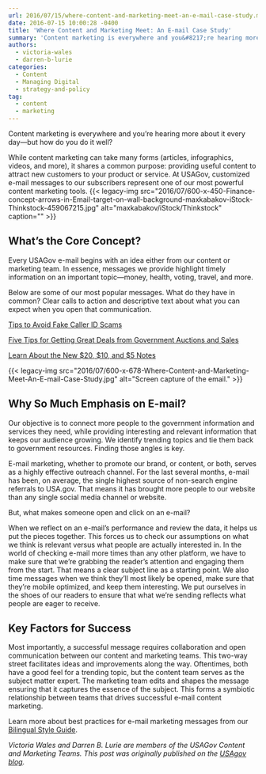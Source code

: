 ```yaml
---
url: 2016/07/15/where-content-and-marketing-meet-an-e-mail-case-study.md
date: 2016-07-15 10:00:28 -0400
title: 'Where Content and Marketing Meet: An E-mail Case Study'
summary: 'Content marketing is everywhere and you&#8217;re hearing more about it every day&mdash;but how do you do it well? While content marketing can take many forms (articles, infographics, videos, and more), it shares a common purpose: providing useful content to attract new customers to your product or service. At USAGov, customized e-mail messages to our subscribers'
authors:
  - victoria-wales
  - darren-b-lurie
categories:
  - Content
  - Managing Digital
  - strategy-and-policy
tag:
  - content
  - marketing
---
```


Content marketing is everywhere and you&#8217;re hearing more about it every day—but how do you do it well?

While content marketing can take many forms (articles, infographics, videos, and more), it shares a common purpose: providing useful content to attract new customers to your product or service. At USAGov, customized e-mail messages to our subscribers represent one of our most powerful content marketing tools. {{< legacy-img src="2016/07/600-x-450-Finance-concept-arrows-in-Email-target-on-wall-background-maxkabakov-iStock-Thinkstock-459067215.jpg" alt="maxkabakov/iStock/Thinkstock" caption="" >}} 

## What’s the Core Concept?

Every USAGov e-mail begins with an idea either from our content or marketing team. In essence, messages we provide highlight timely information on an important topic—money, health, voting, travel, and more.

Below are some of our most popular messages. What do they have in common? Clear calls to action and descriptive text about what you can expect when you open that communication.

[Tips to Avoid Fake Caller ID Scams](http://connect.usa.gov/tips-to-avoid-fake-caller-id-scams)

[Five Tips for Getting Great Deals from Government Auctions and Sales](http://connect.usa.gov/five-tips-for-getting-great-deals-from-government-auctions-and-sales)

[Learn About the New $20, $10, and $5 Notes](http://connect.usa.gov/learn-about-the-new-20-10-and-5-notes)

{{< legacy-img src="2016/07/600-x-678-Where-Content-and-Marketing-Meet-An-E-mail-Case-Study.jpg" alt="Screen capture of the email." >}}

## Why So Much Emphasis on E-mail?

Our objective is to connect more people to the government information and services they need, while providing interesting and relevant information that keeps our audience growing. We identify trending topics and tie them back to government resources. Finding those angles is key.

E-mail marketing, whether to promote our brand, or content, or both, serves as a highly effective outreach channel. For the last several months, e-mail has been, on average, the single highest source of non-search engine referrals to USA.gov. That means it has brought more people to our website than any single social media channel or website.

But, what makes someone open and click on an e-mail?

When we reflect on an e-mail&#8217;s performance and review the data, it helps us put the pieces together. This forces us to check our assumptions on what we think is relevant versus what people are actually interested in. In the world of checking e-mail more times than any other platform, we have to make sure that we&#8217;re grabbing the reader&#8217;s attention and engaging them from the start. That means a clear subject line as a starting point. We also time messages when we think they&#8217;ll most likely be opened, make sure that they&#8217;re mobile optimized, and keep them interesting. We put ourselves in the shoes of our readers to ensure that what we&#8217;re sending reflects what people are eager to receive.

## Key Factors for Success

Most importantly, a successful message requires collaboration and open communication between our content and marketing teams. This two-way street facilitates ideas and improvements along the way. Oftentimes, both have a good feel for a trending topic, but the content team serves as the subject matter expert. The marketing team edits and shapes the message ensuring that it captures the essence of the subject. This forms a symbiotic relationship between teams that drives successful e-mail content marketing.

Learn more about best practices for e-mail marketing messages from our [Bilingual Style Guide](https://www.usa.gov/style-guide/writing-for-marketing#item-212417).

_Victoria Wales and Darren B. Lurie are members of the USAGov Content and Marketing Teams._
_This post was originally published on the [USAgov blog](https://blog.usa.gov/)._